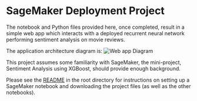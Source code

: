 # SageMaker Deployment Project

The notebook and Python files provided here, once completed, result in a simple web app which interacts with a deployed recurrent neural network performing sentiment analysis on movie reviews.

The application architecture diagram is:
![Web app Diagram](./Web&#32;App&#32;Diagram.svg)

This project assumes some familiarity with SageMaker, the mini-project, Sentiment Analysis using XGBoost, should provide enough background.

Please see the [README](https://github.com/liangliang-yang/udacity-sagemaker-deployment/blob/master/README.md) in the root directory for instructions on setting up a SageMaker notebook and downloading the project files (as well as the other notebooks).

 

